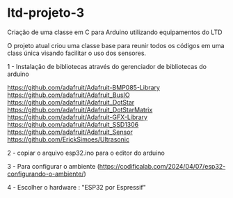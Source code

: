 # ltd-projeto-3
Criação de uma classe em C para Arduino utilizando equipamentos do LTD

O projeto atual criou uma classe base para reunir todos os códigos em uma class única visando facilitar o 
uso dos sensores.

1 - Instalação de bibliotecas através do gerenciador de bibliotecas do arduino

https://github.com/adafruit/Adafruit-BMP085-Library
https://github.com/adafruit/Adafruit_BusIO
https://github.com/adafruit/Adafruit_DotStar
https://github.com/adafruit/Adafruit_DotStarMatrix
https://github.com/adafruit/Adafruit-GFX-Library
https://github.com/adafruit/Adafruit_SSD1306
https://github.com/adafruit/Adafruit_Sensor
https://github.com/ErickSimoes/Ultrasonic


2 - copiar o arquivo esp32.ino para o editor do arduino

3 - Para configurar o ambiente (https://codificalab.com/2024/04/07/esp32-configurando-o-ambiente/)

4 - Escolher o hardware :  "ESP32 por Espressif"
